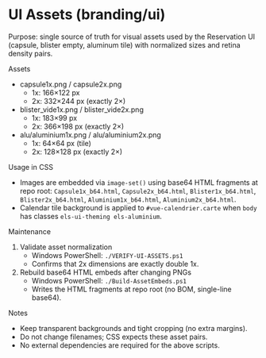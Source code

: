 # UI Assets (branding/ui)

Purpose: single source of truth for visual assets used by the Reservation UI (capsule, blister empty, aluminum tile) with normalized sizes and retina density pairs.

Assets
- capsule1x.png / capsule2x.png
  - 1x: 166×122 px
  - 2x: 332×244 px (exactly 2×)
- blister_vide1x.png / blister_vide2x.png
  - 1x: 183×99 px
  - 2x: 366×198 px (exactly 2×)
- alu/aluminium1x.png / alu/aluminium2x.png
  - 1x: 64×64 px (tile)
  - 2x: 128×128 px (exactly 2×)

Usage in CSS
- Images are embedded via `image-set()` using base64 HTML fragments at repo root: `Capsule1x_b64.html`, `Capsule2x_b64.html`, `Blister1x_b64.html`, `Blister2x_b64.html`, `Aluminium1x_b64.html`, `Aluminium2x_b64.html`.
- Calendar tile background is applied to `#vue-calendrier.carte` when `body` has classes `els-ui-theming els-aluminium`.

Maintenance
1) Validate asset normalization
   - Windows PowerShell: `./VERIFY-UI-ASSETS.ps1`
   - Confirms that 2x dimensions are exactly double 1x.
2) Rebuild base64 HTML embeds after changing PNGs
   - Windows PowerShell: `./Build-AssetEmbeds.ps1`
   - Writes the HTML fragments at repo root (no BOM, single-line base64).

Notes
- Keep transparent backgrounds and tight cropping (no extra margins).
- Do not change filenames; CSS expects these asset pairs.
- No external dependencies are required for the above scripts.